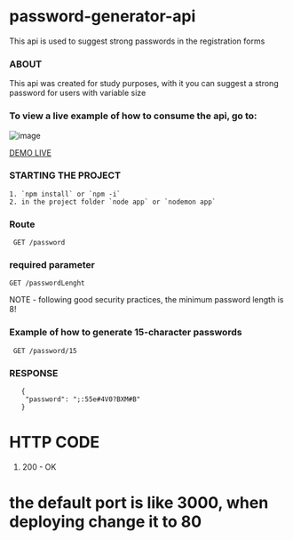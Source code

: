 # password-generator-api
This api is used to suggest strong passwords in the registration forms


### ABOUT

This api was created for study purposes, with it you can suggest a strong password for users with variable size
### To view a live example of how to consume the api, go to:
![image](https://user-images.githubusercontent.com/77467410/171579142-4fe7b3ba-7cd4-49df-b448-b84ceda6daf1.png)


[DEMO LIVE](https://api-password-generator.netlify.app/)

### STARTING THE PROJECT
```
1. `npm install` or `npm -i`
2. in the project folder `node app` or `nodemon app`

```
### Route 
` GET /password` 
### required parameter 
`GET /passwordLenght`  

NOTE - following good security practices, the minimum password length is 8!
 

### Example of how to generate 15-character passwords
` GET /password/15`

### RESPONSE
``` 
   {
    "password": ";:55e#4V0?BXM#B"
   }

```
# HTTP CODE
1. 200 - OK




# the default port is like 3000, when deploying change it to 80


